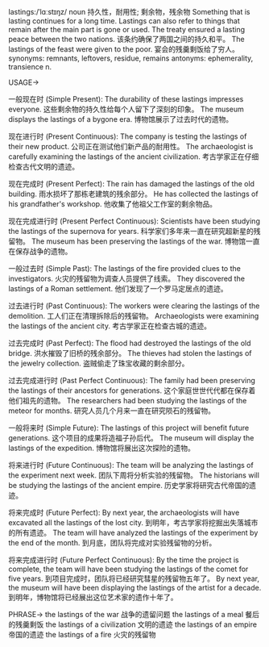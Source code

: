 lastings:/ˈlɑːstɪŋz/
noun
持久性，耐用性; 剩余物，残余物
Something that is lasting continues for a long time. Lastings can also refer to things that remain after the main part is gone or used.
The treaty ensured a lasting peace between the two nations.  该条约确保了两国之间的持久和平。
The lastings of the feast were given to the poor.  宴会的残羹剩饭给了穷人。
synonyms: remnants, leftovers, residue, remains
antonyms: ephemerality, transience
n.


USAGE->

一般现在时 (Simple Present):
The durability of these lastings impresses everyone. 这些剩余物的持久性给每个人留下了深刻的印象。
The museum displays the lastings of a bygone era.  博物馆展示了过去时代的遗物。

现在进行时 (Present Continuous):
The company is testing the lastings of their new product.  公司正在测试他们新产品的耐用性。
The archaeologist is carefully examining the lastings of the ancient civilization. 考古学家正在仔细检查古代文明的遗迹。

现在完成时 (Present Perfect):
The rain has damaged the lastings of the old building.  雨水损坏了那栋老建筑的残余部分。
He has collected the lastings of his grandfather's workshop. 他收集了他祖父工作室的剩余物品。

现在完成进行时 (Present Perfect Continuous):
Scientists have been studying the lastings of the supernova for years. 科学家们多年来一直在研究超新星的残留物。
The museum has been preserving the lastings of the war. 博物馆一直在保存战争的遗物。

一般过去时 (Simple Past):
The lastings of the fire provided clues to the investigators.  火灾的残留物为调查人员提供了线索。
They discovered the lastings of a Roman settlement.  他们发现了一个罗马定居点的遗迹。

过去进行时 (Past Continuous):
The workers were clearing the lastings of the demolition. 工人们正在清理拆除后的残留物。
Archaeologists were examining the lastings of the ancient city. 考古学家正在检查古城的遗迹。

过去完成时 (Past Perfect):
The flood had destroyed the lastings of the old bridge. 洪水摧毁了旧桥的残余部分。
The thieves had stolen the lastings of the jewelry collection.  盗贼偷走了珠宝收藏的剩余部分。

过去完成进行时 (Past Perfect Continuous):
The family had been preserving the lastings of their ancestors for generations.  这个家庭世世代代都在保存着他们祖先的遗物。
The researchers had been studying the lastings of the meteor for months. 研究人员几个月来一直在研究陨石的残留物。


一般将来时 (Simple Future):
The lastings of this project will benefit future generations.  这个项目的成果将造福子孙后代。
The museum will display the lastings of the expedition. 博物馆将展出这次探险的遗物。


将来进行时 (Future Continuous):
The team will be analyzing the lastings of the experiment next week.  团队下周将分析实验的残留物。
The historians will be studying the lastings of the ancient empire. 历史学家将研究古代帝国的遗迹。


将来完成时 (Future Perfect):
By next year, the archaeologists will have excavated all the lastings of the lost city. 到明年，考古学家将挖掘出失落城市的所有遗迹。
The team will have analyzed the lastings of the experiment by the end of the month. 到月底，团队将完成对实验残留物的分析。


将来完成进行时 (Future Perfect Continuous):
By the time the project is complete, the team will have been studying the lastings of the comet for five years. 到项目完成时，团队将已经研究彗星的残留物五年了。
By next year, the museum will have been displaying the lastings of the artist for a decade. 到明年，博物馆将已经展出这位艺术家的遗作十年了。


PHRASE->
the lastings of the war 战争的遗留问题
the lastings of a meal 餐后的残羹剩饭
the lastings of a civilization 文明的遗迹
the lastings of an empire  帝国的遗迹
the lastings of a fire 火灾的残留物
